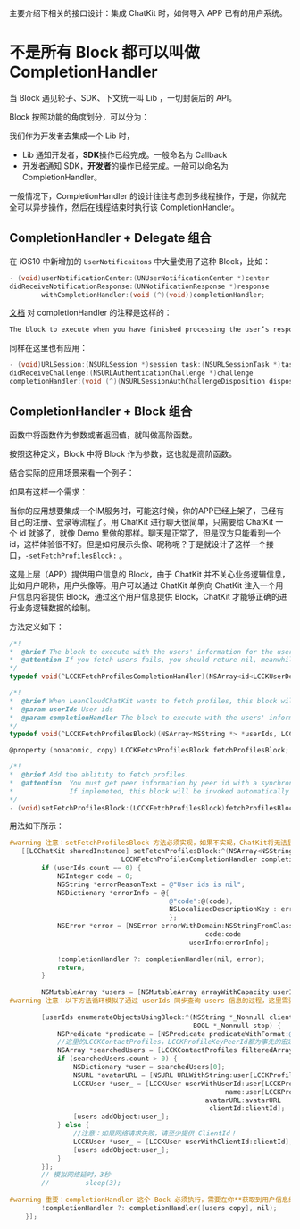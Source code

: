主要介绍下相关的接口设计：集成 ChatKit 时，如何导入 APP 已有的用户系统。

# 不是所有 Block 都可以叫做 CompletionHandler

当 Block 遇见轮子、SDK、下文统一叫 Lib ，一切封装后的 API。

Block 按照功能的角度划分，可以分为：

我们作为开发者去集成一个 Lib 时，

 - Lib 通知开发者，**SDK**操作已经完成。一般命名为 Callback
 - 开发者通知 SDK，**开发者**的操作已经完成。一般可以命名为 CompletionHandler。

一般情况下，CompletionHandler 的设计往往考虑到多线程操作，于是，你就完全可以异步操作，然后在线程结束时执行该 CompletionHandler。

## CompletionHandler + Delegate 组合

在 iOS10 中新增加的 `UserNotificaitons` 中大量使用了这种 Block，比如：

 ```Objective-C
- (void)userNotificationCenter:(UNUserNotificationCenter *)center 
didReceiveNotificationResponse:(UNNotificationResponse *)response 
         withCompletionHandler:(void (^)(void))completionHandler;
 ```

 [文档](https://developer.apple.com/reference/usernotifications/unusernotificationcenterdelegate/1649501-usernotificationcenter?language=objc) 对 completionHandler 的注释是这样的：

 ```Objective-C
The block to execute when you have finished processing the user’s response. You must execute this block from your method and should call it as quickly as possible. The block has no return value or parameters.
 ```

同样在这里也有应用：

 ```Objective-C
- (void)URLSession:(NSURLSession *)session task:(NSURLSessionTask *)task
didReceiveChallenge:(NSURLAuthenticationChallenge *)challenge
 completionHandler:(void (^)(NSURLSessionAuthChallengeDisposition disposition, NSURLCredential * __nullable credential))completionHandler;
 ```

## CompletionHandler + Block 组合

函数中将函数作为参数或者返回值，就叫做高阶函数。

按照这种定义，Block 中将 Block 作为参数，这也就是高阶函数。

结合实际的应用场景来看一个例子：

如果有这样一个需求：

当你的应用想要集成一个IM服务时，可能这时候，你的APP已经上架了，已经有自己的注册、登录等流程了。用 ChatKit 进行聊天很简单，只需要给 ChatKit 一个 id 就够了，就像 Demo 里做的那样。聊天是正常了，但是双方只能看到一个id，这样体验很不好。但是如何展示头像、昵称呢？于是就设计了这样一个接口，`-setFetchProfilesBlock:` 。

这是上层（APP）提供用户信息的 Block，由于 ChatKit 并不关心业务逻辑信息，比如用户昵称，用户头像等。用户可以通过 ChatKit 单例向 ChatKit 注入一个用户信息内容提供 Block，通过这个用户信息提供 Block，ChatKit 才能够正确的进行业务逻辑数据的绘制。

方法定义如下：

 ```Objective-C
/*!
 *  @brief The block to execute with the users' information for the userIds. Always execute this block at some point when fetching profiles completes on main thread. Specify users' information how you want ChatKit to show.
 *  @attention If you fetch users fails, you should reture nil, meanwhile, give the error reason.
 */
typedef void(^LCCKFetchProfilesCompletionHandler)(NSArray<id<LCCKUserDelegate>> *users, NSError *error);

/*!
 *  @brief When LeanCloudChatKit wants to fetch profiles, this block will be invoked.
 *  @param userIds User ids
 *  @param completionHandler The block to execute with the users' information for the userIds. Always execute this block at some point during your implementation of this method on main thread. Specify users' information how you want ChatKit to show.
 */
typedef void(^LCCKFetchProfilesBlock)(NSArray<NSString *> *userIds, LCCKFetchProfilesCompletionHandler completionHandler);

@property (nonatomic, copy) LCCKFetchProfilesBlock fetchProfilesBlock;

/*!
 *  @brief Add the ablitity to fetch profiles.
 *  @attention  You must get peer information by peer id with a synchronous implementation.
 *              If implemeted, this block will be invoked automatically by LeanCloudChatKit for fetching peer profile.
 */
- (void)setFetchProfilesBlock:(LCCKFetchProfilesBlock)fetchProfilesBlock;
 ```


用法如下所示：



 ```Objective-C
#warning 注意：setFetchProfilesBlock 方法必须实现，如果不实现，ChatKit将无法显示用户头像、用户昵称。以下方法循环模拟了通过 userIds 同步查询 users 信息的过程，这里需要替换为 App 的 API 同步查询
    [[LCChatKit sharedInstance] setFetchProfilesBlock:^(NSArray<NSString *> *userIds,
                             LCCKFetchProfilesCompletionHandler completionHandler) {
         if (userIds.count == 0) {
             NSInteger code = 0;
             NSString *errorReasonText = @"User ids is nil";
             NSDictionary *errorInfo = @{
                                         @"code":@(code),
                                         NSLocalizedDescriptionKey : errorReasonText,
                                         };
             NSError *error = [NSError errorWithDomain:NSStringFromClass([self class])
                                                  code:code
                                              userInfo:errorInfo];
             
             !completionHandler ?: completionHandler(nil, error);
             return;
         }
         
         NSMutableArray *users = [NSMutableArray arrayWithCapacity:userIds.count];
#warning 注意：以下方法循环模拟了通过 userIds 同步查询 users 信息的过程，这里需要替换为 App 的 API 同步查询
         
         [userIds enumerateObjectsUsingBlock:^(NSString *_Nonnull clientId, NSUInteger idx,
                                               BOOL *_Nonnull stop) {
             NSPredicate *predicate = [NSPredicate predicateWithFormat:@"peerId like %@", clientId];
             //这里的LCCKContactProfiles，LCCKProfileKeyPeerId都为事先的宏定义，
             NSArray *searchedUsers = [LCCKContactProfiles filteredArrayUsingPredicate:predicate];
             if (searchedUsers.count > 0) {
                 NSDictionary *user = searchedUsers[0];
                 NSURL *avatarURL = [NSURL URLWithString:user[LCCKProfileKeyAvatarURL]];
                 LCCKUser *user_ = [LCCKUser userWithUserId:user[LCCKProfileKeyPeerId]
                                                       name:user[LCCKProfileKeyName]
                                                  avatarURL:avatarURL
                                                   clientId:clientId];
                 [users addObject:user_];
             } else {
                 //注意：如果网络请求失败，请至少提供 ClientId！
                 LCCKUser *user_ = [LCCKUser userWithClientId:clientId];
                 [users addObject:user_];
             }
         }];
         // 模拟网络延时，3秒
         //         sleep(3);
         
#warning 重要：completionHandler 这个 Bock 必须执行，需要在你**获取到用户信息结束**后，将信息传给该Block！
         !completionHandler ?: completionHandler([users copy], nil);
     }];
 ```
